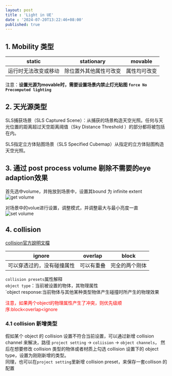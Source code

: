 ```yaml
---
layout: post
title : 'Light in UE'
date : '2024-07-20T13:22:46+08:00'
published: true
---
```


## 1. Mobility  类型

|static|stationary|movable|
|---|---|---|
| 运行时无法改变或移动 | 除位置外其他属性可改变 | 属性均可改变|

注意：__设置光源为movable时，需要设置场景内禁止灯光贴图 `force No Precomputed lighting`__

## 2. 天光源类型
SLS捕获场景（SLS Captured Scene）：从捕获的场景构造天空光照。任何与天光位置的距离超过天空距离阈值（Sky Distance Threshold ）的部分都将被包括在内。

SLS指定立方体贴图场景（SLS Specified Cubemap）从指定的立方体贴图构造天空光照。

## 3. 通过 post process volume 剔除不需要的eye adaption效果
首先选中volume，并拖放到场景中，设置其bound 为 infinite extent
![get volume](../../img/postProcessVolume.png)

对场景中的volue进行设置，调整模式，并调整最大与最小亮度一直
![set volume](../../img/PostProcessVolumeSettings.png)

## 4. collision

[collision官方說明文檔](https://docs.unrealengine.com/4.27/en-US/InteractiveExperiences/Physics/Collision/Overview/)

|ignore|overlap|block|
|-----|-----|-----|
|可以穿透过的，没有碰撞属性 |可以有重叠|完全的两个刚体|

`collision presets`属性解释</br>
`object type`：当前被设置的物体，其物理属性</br>
`object response:当前物体与其他某种类型物体产生碰撞时所产生的物理效果

<font color='red'>注意，如果两个object的物理属性产生了冲突，则优先级顺序:block\<overlap\<ignore </font>

### 4.1 collision 新增类型
假如某个 object 的 collision 设置不符合当前设置，可以通过新增 collision channel 来解决，路径 `project setting` -> `coliision` -> `object channels`， 然后在想要修改 collision 类型的物体或者材质上勾选 collision 设置下的 object type，设置为刚刚新增的类型。</br>
同理，也可以在`project setting`里新增 collision preset，来保存一套collison 的配置